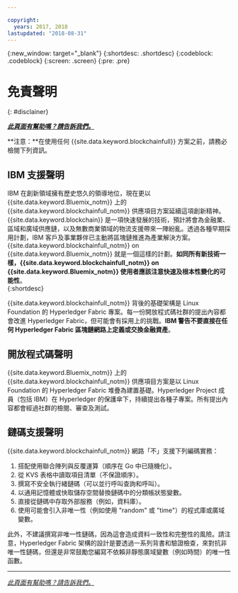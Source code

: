 ```yaml
---

copyright:
  years: 2017, 2018
lastupdated: "2018-08-31"
---
```


{:new_window: target="_blank"}
{:shortdesc: .shortdesc}
{:codeblock: .codeblock}
{:screen: .screen}
{:pre: .pre}


# 免責聲明
{: #disclainer}


***[此頁面有幫助嗎？請告訴我們。](https://www.surveygizmo.com/s3/4501493/IBM-Blockchain-Documentation)***


**注意：**在使用任何 {{site.data.keyword.blockchainfull}} 方案之前，請務必檢閱下列資訊。

## IBM 支援聲明

IBM 在創新領域擁有歷史悠久的領導地位，現在更以 {{site.data.keyword.Bluemix_notm}} 上的 {{site.data.keyword.blockchainfull_notm}} 供應項目方案延續這項創新精神。{{site.data.keyword.blockchain}} 是一項快速發展的技術，預計將會為金融業、區域和廣域供應鏈，以及無數商業領域的物流支援帶來一陣紛亂。透過各種早期採用計劃，IBM 客戶及事業夥伴已主動將區塊鏈推進為產業解決方案。{{site.data.keyword.blockchainfull_notm}} on {{site.data.keyword.Bluemix_notm}} 就是一個這樣的計劃。**如同所有新技術一樣，{{site.data.keyword.blockchainfull_notm}} on {{site.data.keyword.Bluemix_notm}} 使用者應該注意快速及根本性變化的可能性**。  
{:shortdesc}

{{site.data.keyword.blockchainfull_notm}} 背後的基礎架構是 Linux Foundation 的 Hyperledger Fabric 專案。每一份開放程式碼社群的提出內容都會改進 Hyperledger Fabric，但可能會有採用上的挑戰。**IBM 警告不要直接在任何 Hyperledger Fabric 區塊鏈網路上定義或交換金融資產<!--, or any assets of value,-->**。  

## 開放程式碼聲明

{{site.data.keyword.Bluemix_notm}} 上的 {{site.data.keyword.blockchainfull_notm}} 供應項目方案是以 Linux Foundation 的 Hyperledger Fabric 堆疊為建置基礎。Hyperledger Project 成員（包括 IBM）在 Hyperledger 的保護傘下，持續提出各種子專案。所有提出內容都會經過社群的檢閱、審查及測試。

## 鏈碼支援聲明

{{site.data.keyword.blockchainfull_notm}} 網路「不」支援下列編碼實務：

1. 搭配使用聯合陣列與反覆運算（順序在 Go 中已隨機化）。
2. 從 KVS 表格中讀取項目清單（不保證順序）。
3. 撰寫不安全執行緒鏈碼（可以並行呼叫查詢和呼叫）。
4. 以通用記憶體或快取儲存空間替換鏈碼中的分類帳狀態變數。
5. 直接從鏈碼中存取外部服務（例如，資料庫）。
6. 使用可能會引入非唯一性（例如使用 "random" 或 "time"）的程式庫或廣域變數。  

此外，不建議撰寫非唯一性鏈碼，因為這會造成資料一致性和完整性的風險。請注意，Hyperledger Fabric 架構的設計是要透過一系列背書和驗證檢查，來對抗非唯一性鏈碼，但還是非常鼓勵您編寫不依賴非靜態廣域變數（例如時間）的唯一性函數。  

---

*[此頁面有幫助嗎？請告訴我們。](https://www.surveygizmo.com/s3/4501493/IBM-Blockchain-Documentation)*
